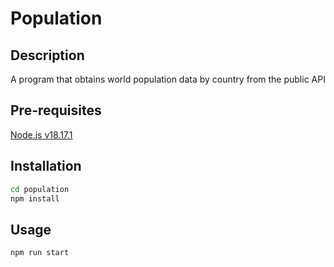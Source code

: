 # Population

## Description

A program that obtains world population data by country from the public API

## Pre-requisites

[Node.js v18.17.1](https://nodejs.org/en/download/)

## Installation

```bash
cd population
npm install
```

## Usage

```bash
npm run start
```
